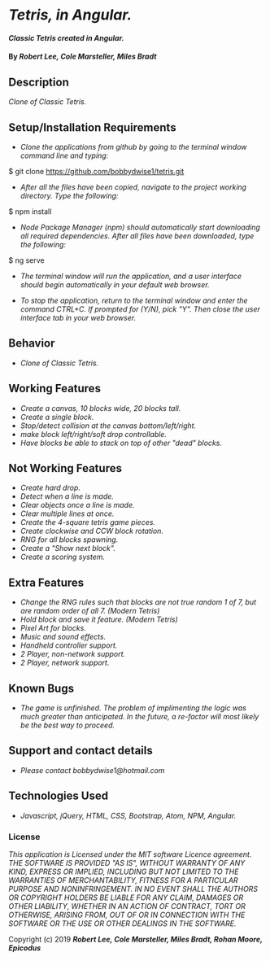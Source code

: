 # _Tetris, in Angular._

#### _Classic Tetris created in Angular._

#### By _**Robert Lee, Cole Marsteller, Miles Bradt**_

## Description

_Clone of Classic Tetris._

## Setup/Installation Requirements

* _Clone the applications from github by going to the terminal window command line and typing:_

$ git clone https://github.com/bobbydwise1/tetris.git

* _After all the files have been copied, navigate to the project working directory.  Type the following:_

$ npm install

* _Node Package Manager (npm) should automatically start downloading all required dependencies.  After all files have been downloaded, type the following:_

$ ng serve

* _The terminal window will run the application, and a user interface should begin automatically in your default web browser._

* _To stop the application, return to the terminal window and enter the command CTRL+C.  If prompted for (Y/N), pick "Y".  Then close the user interface tab in your web browser._

## Behavior

* _Clone of Classic Tetris._

## Working Features
* _Create a canvas, 10 blocks wide, 20 blocks tall._
* _Create a single block._
* _Stop/detect collision at the canvas bottom/left/right._
* _make block left/right/soft drop controllable._
* _Have blocks be able to stack on top of other "dead" blocks._

## Not Working Features

* _Create hard drop._
* _Detect when a line is made._
* _Clear objects once a line is made._
* _Clear multiple lines at once._
* _Create the 4-square tetris game pieces._
* _Create clockwise and CCW block rotation._
* _RNG for all blocks spawning._
* _Create a "Show next block"._
* _Create a scoring system._

## Extra Features

* _Change the RNG rules such that blocks are not true random 1 of 7, but are random order of all 7.  (Modern Tetris)_
* _Hold block and save it feature.  (Modern Tetris)_
* _Pixel Art for blocks._
* _Music and sound effects._
* _Handheld controller support._
* _2 Player, non-network support._
* _2 Player, network support._

## Known Bugs

* _The game is unfinished.  The problem of implimenting the logic was much greater than anticipated.  In the future, a re-factor will most likely be the best way to proceed._

## Support and contact details

* _Please contact bobbydwise1@hotmail.com_

## Technologies Used

* _Javascript, jQuery, HTML, CSS, Bootstrap, Atom, NPM, Angular._

### License

*This application is Licensed under the MIT software Licence agreement. THE SOFTWARE IS PROVIDED "AS IS", WITHOUT WARRANTY OF ANY KIND, EXPRESS OR IMPLIED, INCLUDING BUT NOT LIMITED TO THE WARRANTIES OF MERCHANTABILITY, FITNESS FOR A PARTICULAR PURPOSE AND NONINFRINGEMENT. IN NO EVENT SHALL THE AUTHORS OR COPYRIGHT HOLDERS BE LIABLE FOR ANY CLAIM, DAMAGES OR OTHER LIABILITY, WHETHER IN AN ACTION OF CONTRACT, TORT OR OTHERWISE, ARISING FROM, OUT OF OR IN CONNECTION WITH THE SOFTWARE OR THE USE OR OTHER DEALINGS IN THE SOFTWARE.*

Copyright (c) 2019 **_Robert Lee, Cole Marsteller, Miles Bradt, Rohan Moore, Epicodus_**
